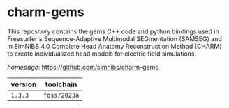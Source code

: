 # charm-gems

This repository contains the gems C++ code and python bindings used in  Freesurfer's Sequence-Adaptive Multimodal SEGmentation (SAMSEG) and in  SimNIBS 4.0 Complete Head Anatomy Reconstruction Method (CHARM) to  create individualized head models for electric field simulations.

*homepage*: <https://github.com/simnibs/charm-gems>

version | toolchain
--------|----------
``1.3.3`` | ``foss/2023a``
